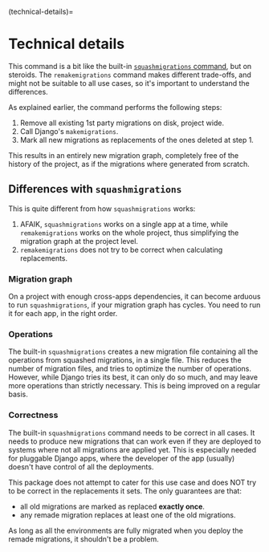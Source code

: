 (technical-details)=

# Technical details

This command is a bit like the built-in [`squashmigrations` command](https://docs.djangoproject.com/en/stable/ref/django-admin/#squashmigrations), but on steroids. The `remakemigrations` command makes different trade-offs, and might not be suitable to all use cases, so it's important to understand the differences.

As explained earlier, the command performs the following steps:

1. Remove all existing 1st party migrations on disk, project wide.
2. Call Django's `makemigrations`.
3. Mark all new migrations as replacements of the ones deleted at step 1.

This results in an entirely new migration graph, completely free of the history of the project, as if the migrations where generated from scratch.

## Differences with `squashmigrations`

This is quite different from how `squashmigrations` works:

1. AFAIK, `squashmigrations` works on a single app at a time, while `remakemigrations` works on the whole project, thus simplifying the migration graph at the project level.
2. `remakemigrations` does not try to be correct when calculating replacements.

### Migration graph

On a project with enough cross-apps dependencies, it can become arduous to run `squashmigrations`, if your migration graph has cycles. You need to run it for each app, in the right order.

### Operations

The built-in `squashmigrations` creates a new migration file containing all the operations from squashed migrations, in a single file. This reduces the number of migration files, and tries to optimize the number of operations. However, while Django tries its best, it can only do so much, and may leave more operations than strictly necessary. This is being improved on a regular basis.

### Correctness

The built-in `squashmigrations` command needs to be correct in all cases. It needs to produce new migrations that can work even if they are deployed to systems where not all migrations are applied yet. This is especially needed for pluggable Django apps, where the developer of the app (usually) doesn't have control of all the deployments.

This package does not attempt to cater for this use case and does NOT try to be correct in the replacements it sets. The only guarantees are that:

- all old migrations are marked as replaced **exactly once**.
- any remade migration replaces at least one of the old migrations.

As long as all the environments are fully migrated when you deploy the remade migrations, it shouldn't be a problem.
